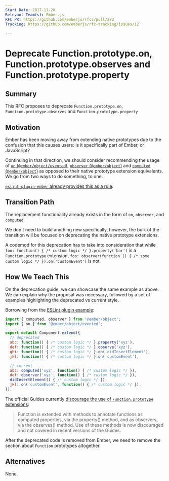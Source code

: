 ```yaml
---
Start Date: 2017-11-20
Relevant Team(s): Ember.js
RFC PR: https://github.com/emberjs/rfcs/pull/272
Tracking: https://github.com/emberjs/rfc-tracking/issues/12

---
```


# Deprecate Function.prototype.on, Function.prototype.observes and Function.prototype.property

## Summary

This RFC proposes to deprecate `Function.prototype.on`,
`Function.prototype.observes` and `Function.prototype.property`

## Motivation

Ember has been moving away from extending native prototypes due to the confusion
that this causes users: is it specifically part of Ember, or JavaScript?

Continuing in that direction, we should consider recommending the usage of
[`on` (`@ember/object/evented`)](https://emberjs.com/api/ember/2.18/classes/@ember%2Fobject%2Fevented/methods/on?anchor=on), [`observer` (`@ember/object`)](https://emberjs.com/api/ember/2.18/classes/@ember%2Fobject/methods/observer?anchor=observer) and [`computed` (`@ember/object`)](https://emberjs.com/api/ember/2.18/classes/@ember%2Fobject/methods/computed?anchor=computed) as opposed to their native
prototype extension equivalents.
We go from two ways to do something, to one.

[`eslint-plugin-ember` already provides this as a rule](https://github.com/ember-cli/eslint-plugin-ember/blob/master/docs/rules/no-function-prototype-extensions.md).

## Transition Path

The replacement functionality already exists in the form of `on`, `observer`, and `computed`.

We don't need to build anything new specifically, however, the bulk of the transition will be
focused on deprecating the native prototype extensions.

A codemod for this deprecation has to take into consideration that while `foo: function() { /* custom logic */ }.property('bar')` is a `Function.prototype` extension, `foo: observer(function () { /* some custom logic */ }).on('customEvent')` is not.

## How We Teach This

On the deprecation guide, we can showcase the same example as above. We can explain why
the proposal was necessary, followed by a set of examples highlighting the deprecated
vs current style.

Borrowing from the [ESLint plugin example](https://github.com/ember-cli/eslint-plugin-ember/blob/master/docs/rules/no-function-prototype-extensions.md):

```js
import { computed, observer } from '@ember/object';
import { on } from '@ember/object/evented';

export default Component.extend({
  // deprecated
  abc: function() { /* custom logic */ }.property('xyz'),
  def: function() { /* custom logic */ }.observe('xyz'),
  ghi: function() { /* custom logic */ }.on('didInsertElement'),
  jkl: function() { /* custom logic */ }.on('customEvent'),

  // current
  abc: computed('xyz', function() { /* custom logic */ }),
  def: observer('xyz', function() { /* custom logic */ }),
  didInsertElement() { /* custom logic */ }),
  jkl: on('customEvent', function() { /* custom logic */ }),
});
```

The official Guides currently [discourage the use of `Function.prototype` extensions](https://guides.emberjs.com/v2.17.0/configuring-ember/disabling-prototype-extensions/):

> Function is extended with methods to annotate functions as computed properties,
> via the property() method, and as observers, via the observes() method. Use of
> these methods is now discouraged and not covered in recent versions of the Guides.

After the deprecated code is removed from Ember, we need to remove the section
about `Function` prototypes altogether.

## Alternatives

None.
